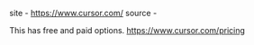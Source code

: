 site - https://www.cursor.com/
source - 

This has free and paid options.
https://www.cursor.com/pricing
